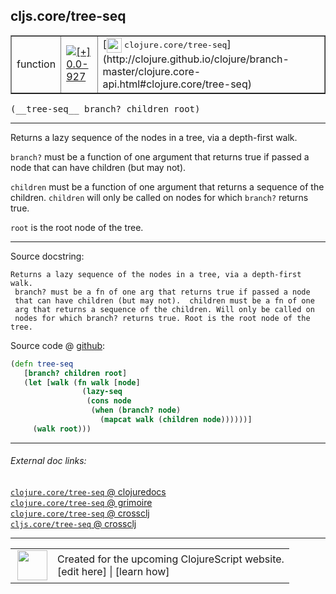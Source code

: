 ## cljs.core/tree-seq



 <table border="1">
<tr>
<td>function</td>
<td><a href="https://github.com/cljsinfo/cljs-api-docs/tree/0.0-927"><img valign="middle" alt="[+] 0.0-927" title="Added in 0.0-927" src="https://img.shields.io/badge/+-0.0--927-lightgrey.svg"></a> </td>
<td>
[<img height="24px" valign="middle" src="http://i.imgur.com/1GjPKvB.png"> <samp>clojure.core/tree-seq</samp>](http://clojure.github.io/clojure/branch-master/clojure.core-api.html#clojure.core/tree-seq)
</td>
</tr>
</table>


 <samp>
(__tree-seq__ branch? children root)<br>
</samp>

---

Returns a lazy sequence of the nodes in a tree, via a depth-first walk.

`branch?` must be a function of one argument that returns true if passed a node
that can have children (but may not).

`children` must be a function of one argument that returns a sequence of the
children. `children` will only be called on nodes for which `branch?` returns
true.

`root` is the root node of the tree.

---




Source docstring:

```
Returns a lazy sequence of the nodes in a tree, via a depth-first walk.
 branch? must be a fn of one arg that returns true if passed a node
 that can have children (but may not).  children must be a fn of one
 arg that returns a sequence of the children. Will only be called on
 nodes for which branch? returns true. Root is the root node of the
tree.
```


Source code @ [github](https://github.com/clojure/clojurescript/blob/r1895/src/cljs/cljs/core.cljs#L2931-L2944):

```clj
(defn tree-seq
   [branch? children root]
   (let [walk (fn walk [node]
                (lazy-seq
                 (cons node
                  (when (branch? node)
                    (mapcat walk (children node))))))]
     (walk root)))
```

<!--
Repo - tag - source tree - lines:

 <pre>
clojurescript @ r1895
└── src
    └── cljs
        └── cljs
            └── <ins>[core.cljs:2931-2944](https://github.com/clojure/clojurescript/blob/r1895/src/cljs/cljs/core.cljs#L2931-L2944)</ins>
</pre>

-->

---



###### External doc links:

[`clojure.core/tree-seq` @ clojuredocs](http://clojuredocs.org/clojure.core/tree-seq)<br>
[`clojure.core/tree-seq` @ grimoire](http://conj.io/store/v1/org.clojure/clojure/1.7.0-beta3/clj/clojure.core/tree-seq/)<br>
[`clojure.core/tree-seq` @ crossclj](http://crossclj.info/fun/clojure.core/tree-seq.html)<br>
[`cljs.core/tree-seq` @ crossclj](http://crossclj.info/fun/cljs.core.cljs/tree-seq.html)<br>

---

 <table>
<tr><td>
<img valign="middle" align="right" width="48px" src="http://i.imgur.com/Hi20huC.png">
</td><td>
Created for the upcoming ClojureScript website.<br>
[edit here] | [learn how]
</td></tr></table>

[edit here]:https://github.com/cljsinfo/cljs-api-docs/blob/master/cljsdoc/cljs.core_tree-seq.cljsdoc
[learn how]:https://github.com/cljsinfo/cljs-api-docs/wiki/cljsdoc-files

<!--

This information was too distracting to show to readers, but I'll leave it
commented here since it is helpful to:

- pretty-print the data used to generate this document
- and show how to retrieve that data



The API data for this symbol:

```clj
{:description "Returns a lazy sequence of the nodes in a tree, via a depth-first walk.\n\n`branch?` must be a function of one argument that returns true if passed a node\nthat can have children (but may not).\n\n`children` must be a function of one argument that returns a sequence of the\nchildren. `children` will only be called on nodes for which `branch?` returns\ntrue.\n\n`root` is the root node of the tree.",
 :ns "cljs.core",
 :name "tree-seq",
 :signature ["[branch? children root]"],
 :history [["+" "0.0-927"]],
 :type "function",
 :full-name-encode "cljs.core_tree-seq",
 :source {:code "(defn tree-seq\n   [branch? children root]\n   (let [walk (fn walk [node]\n                (lazy-seq\n                 (cons node\n                  (when (branch? node)\n                    (mapcat walk (children node))))))]\n     (walk root)))",
          :title "Source code",
          :repo "clojurescript",
          :tag "r1895",
          :filename "src/cljs/cljs/core.cljs",
          :lines [2931 2944]},
 :full-name "cljs.core/tree-seq",
 :clj-symbol "clojure.core/tree-seq",
 :docstring "Returns a lazy sequence of the nodes in a tree, via a depth-first walk.\n branch? must be a fn of one arg that returns true if passed a node\n that can have children (but may not).  children must be a fn of one\n arg that returns a sequence of the children. Will only be called on\n nodes for which branch? returns true. Root is the root node of the\ntree."}

```

Retrieve the API data for this symbol:

```clj
;; from Clojure REPL
(require '[clojure.edn :as edn])
(-> (slurp "https://raw.githubusercontent.com/cljsinfo/cljs-api-docs/catalog/cljs-api.edn")
    (edn/read-string)
    (get-in [:symbols "cljs.core/tree-seq"]))
```

-->
